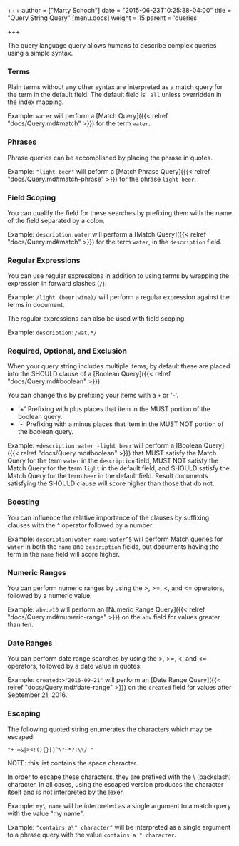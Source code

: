 +++
author = ["Marty Schoch"]
date = "2015-06-23T10:25:38-04:00"
title = "Query String Query"
[menu.docs]
weight = 15
parent = 'queries'

+++

The query language query allows humans to describe complex queries using a simple syntax.

### Terms
Plain terms without any other syntax are interpreted as a match query for the term in the default field.  The default field is `_all` unless overridden in the index mapping.

Example: `water` will perform a [Match Query]({{< relref "docs/Query.md#match" >}}) for the term `water`.

### Phrases
Phrase queries can be accomplished by placing the phrase in quotes.

Example: `"light beer"` will peform a [Match Phrase Query]({{< relref "docs/Query.md#match-phrase" >}}) for the phrase `light beer`.

### Field Scoping
You can qualify the field for these searches by prefixing them with the name of the field separated by a colon.

Example: `description:water` will perform a [Match Query]({{< relref "docs/Query.md#match" >}}) for the term `water`, in the `description` field.

### Regular Expressions

You can use regular expressions in addition to using terms by wrapping the expression in forward slashes (`/`).

Example: `/light (beer|wine)/` will perform a regular expression against the terms in document.

The regular expressions can also be used with field scoping.

Example: `description:/wat.*/`

### Required, Optional, and Exclusion
When your query string includes multiple items, by default these are placed into the SHOULD clause of a [Boolean Query]({{< relref "docs/Query.md#boolean" >}}).

You can change this by prefixing your items with a `+` or '-'.
* '+' Prefixing with plus places that item in the MUST portion of the boolean query.
* '-' Prefixing with a minus places that item in the MUST NOT portion of the boolean query.

Example: `+description:water -light beer` will perform a [Boolean Query]({{< relref "docs/Query.md#boolean" >}}) that MUST satisfy the Match Query for the term `water` in the `description` field, MUST NOT satisfy the Match Query for the term `light` in the default field, and SHOULD satisfy the Match Query for the term `beer` in the default field.  Result documents satisfying the SHOULD clause will score higher than those that do not.

### Boosting
You can influence the relative importance of the clauses by suffixing clauses with the ^ operator followed by a number.

Example: `description:water name:water^5` will perform Match queries for `water` in both the `name` and `description` fields, but documents having the term in the `name` field will score higher.

### Numeric Ranges
You can perform numeric ranges by using the >, >=, <, and <= operators, followed by a numeric value.

Example: `abv:>10` will perform an [Numeric Range Query]({{< relref "docs/Query.md#numeric-range" >}}) on the `abv` field for values greater than ten.

### Date Ranges
You can perform date range searches by using the >, >=, <, and <= operators, followed by a date value in quotes.

Example: `created:>"2016-09-21"` will perform an [Date Range Query]({{< relref "docs/Query.md#date-range" >}}) on the `created` field for values after September 21, 2016.

### Escaping

The following quoted string enumerates the characters which may be escaped:

```
"+-=&|><!(){}[]^\"~*?:\\/ "
```

NOTE: this list contains the space character.

In order to escape these characters, they are prefixed with the \ (backslash) character.  In all cases, using the escaped version produces the character itself and is not interpreted by the lexer.

Example: `my\ name` will be interpreted as a single argument to a match query with the value "my name".

Example: `"contains a\" character"` will be interpreted as a single argument to a phrase query with the value `contains a " character`.
